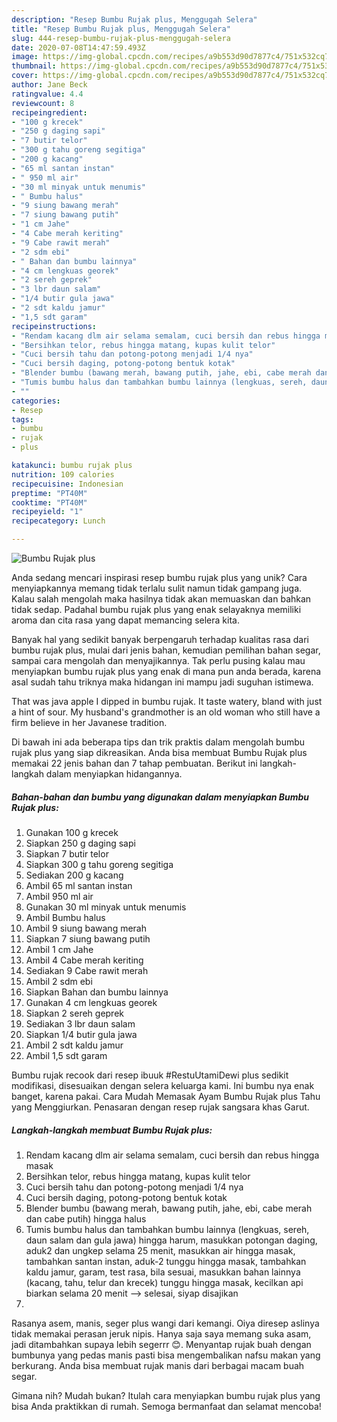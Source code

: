 ```yaml
---
description: "Resep Bumbu Rujak plus, Menggugah Selera"
title: "Resep Bumbu Rujak plus, Menggugah Selera"
slug: 444-resep-bumbu-rujak-plus-menggugah-selera
date: 2020-07-08T14:47:59.493Z
image: https://img-global.cpcdn.com/recipes/a9b553d90d7877c4/751x532cq70/bumbu-rujak-plus-foto-resep-utama.jpg
thumbnail: https://img-global.cpcdn.com/recipes/a9b553d90d7877c4/751x532cq70/bumbu-rujak-plus-foto-resep-utama.jpg
cover: https://img-global.cpcdn.com/recipes/a9b553d90d7877c4/751x532cq70/bumbu-rujak-plus-foto-resep-utama.jpg
author: Jane Beck
ratingvalue: 4.4
reviewcount: 8
recipeingredient:
- "100 g krecek"
- "250 g daging sapi"
- "7 butir telor"
- "300 g tahu goreng segitiga"
- "200 g kacang"
- "65 ml santan instan"
- " 950 ml air"
- "30 ml minyak untuk menumis"
- " Bumbu halus"
- "9 siung bawang merah"
- "7 siung bawang putih"
- "1 cm Jahe"
- "4 Cabe merah keriting"
- "9 Cabe rawit merah"
- "2 sdm ebi"
- " Bahan dan bumbu lainnya"
- "4 cm lengkuas georek"
- "2 sereh geprek"
- "3 lbr daun salam"
- "1/4 butir gula jawa"
- "2 sdt kaldu jamur"
- "1,5 sdt garam"
recipeinstructions:
- "Rendam kacang dlm air selama semalam, cuci bersih dan rebus hingga masak"
- "Bersihkan telor, rebus hingga matang, kupas kulit telor"
- "Cuci bersih tahu dan potong-potong menjadi 1/4 nya"
- "Cuci bersih daging, potong-potong bentuk kotak"
- "Blender bumbu (bawang merah, bawang putih, jahe, ebi, cabe merah dan cabe putih) hingga halus"
- "Tumis bumbu halus dan tambahkan bumbu lainnya (lengkuas, sereh, daun salam dan gula jawa) hingga harum, masukkan potongan daging, aduk2 dan ungkep selama 25 menit, masukkan air hingga masak, tambahkan santan instan, aduk-2 tunggu hingga masak, tambahkan kaldu jamur, garam, test rasa, bila sesuai, masukkan bahan lainnya (kacang, tahu, telur dan krecek) tunggu hingga masak, kecilkan api biarkan selama 20 menit —&gt; selesai, siyap disajikan"
- ""
categories:
- Resep
tags:
- bumbu
- rujak
- plus

katakunci: bumbu rujak plus 
nutrition: 109 calories
recipecuisine: Indonesian
preptime: "PT40M"
cooktime: "PT40M"
recipeyield: "1"
recipecategory: Lunch

---
```



![Bumbu Rujak plus](https://img-global.cpcdn.com/recipes/a9b553d90d7877c4/751x532cq70/bumbu-rujak-plus-foto-resep-utama.jpg)

Anda sedang mencari inspirasi resep bumbu rujak plus yang unik? Cara menyiapkannya memang tidak terlalu sulit namun tidak gampang juga. Kalau salah mengolah maka hasilnya tidak akan memuaskan dan bahkan tidak sedap. Padahal bumbu rujak plus yang enak selayaknya memiliki aroma dan cita rasa yang dapat memancing selera kita.

Banyak hal yang sedikit banyak berpengaruh terhadap kualitas rasa dari bumbu rujak plus, mulai dari jenis bahan, kemudian pemilihan bahan segar, sampai cara mengolah dan menyajikannya. Tak perlu pusing kalau mau menyiapkan bumbu rujak plus yang enak di mana pun anda berada, karena asal sudah tahu triknya maka hidangan ini mampu jadi suguhan istimewa.

That was java apple I dipped in bumbu rujak. It taste watery, bland with just a hint of sour. My husband&#39;s grandmother is an old woman who still have a firm believe in her Javanese tradition.


Di bawah ini ada beberapa tips dan trik praktis dalam mengolah bumbu rujak plus yang siap dikreasikan. Anda bisa membuat Bumbu Rujak plus memakai 22 jenis bahan dan 7 tahap pembuatan. Berikut ini langkah-langkah dalam menyiapkan hidangannya.

<!--inarticleads1-->

##### Bahan-bahan dan bumbu yang digunakan dalam menyiapkan Bumbu Rujak plus:

1. Gunakan 100 g krecek
1. Siapkan 250 g daging sapi
1. Siapkan 7 butir telor
1. Siapkan 300 g tahu goreng segitiga
1. Sediakan 200 g kacang
1. Ambil 65 ml santan instan
1. Ambil  950 ml air
1. Gunakan 30 ml minyak untuk menumis
1. Ambil  Bumbu halus
1. Ambil 9 siung bawang merah
1. Siapkan 7 siung bawang putih
1. Ambil 1 cm Jahe
1. Ambil 4 Cabe merah keriting
1. Sediakan 9 Cabe rawit merah
1. Ambil 2 sdm ebi
1. Siapkan  Bahan dan bumbu lainnya
1. Gunakan 4 cm lengkuas georek
1. Siapkan 2 sereh geprek
1. Sediakan 3 lbr daun salam
1. Siapkan 1/4 butir gula jawa
1. Ambil 2 sdt kaldu jamur
1. Ambil 1,5 sdt garam


Bumbu rujak recook dari resep ibuuk #RestuUtamiDewi plus sedikit modifikasi, disesuaikan dengan selera keluarga kami. Ini bumbu nya enak banget, karena pakai. Cara Mudah Memasak Ayam Bumbu Rujak plus Tahu yang Menggiurkan. Penasaran dengan resep rujak sangsara khas Garut. 

<!--inarticleads2-->

##### Langkah-langkah membuat Bumbu Rujak plus:

1. Rendam kacang dlm air selama semalam, cuci bersih dan rebus hingga masak
1. Bersihkan telor, rebus hingga matang, kupas kulit telor
1. Cuci bersih tahu dan potong-potong menjadi 1/4 nya
1. Cuci bersih daging, potong-potong bentuk kotak
1. Blender bumbu (bawang merah, bawang putih, jahe, ebi, cabe merah dan cabe putih) hingga halus
1. Tumis bumbu halus dan tambahkan bumbu lainnya (lengkuas, sereh, daun salam dan gula jawa) hingga harum, masukkan potongan daging, aduk2 dan ungkep selama 25 menit, masukkan air hingga masak, tambahkan santan instan, aduk-2 tunggu hingga masak, tambahkan kaldu jamur, garam, test rasa, bila sesuai, masukkan bahan lainnya (kacang, tahu, telur dan krecek) tunggu hingga masak, kecilkan api biarkan selama 20 menit —&gt; selesai, siyap disajikan
1. 


Rasanya asem, manis, seger plus wangi dari kemangi. Oiya diresep aslinya tidak memakai perasan jeruk nipis. Hanya saja saya memang suka asam, jadi ditambahkan supaya lebih segerrr 😊. Menyantap rujak buah dengan bumbunya yang pedas manis pasti bisa mengembalikan nafsu makan yang berkurang. Anda bisa membuat rujak manis dari berbagai macam buah segar. 

Gimana nih? Mudah bukan? Itulah cara menyiapkan bumbu rujak plus yang bisa Anda praktikkan di rumah. Semoga bermanfaat dan selamat mencoba!
